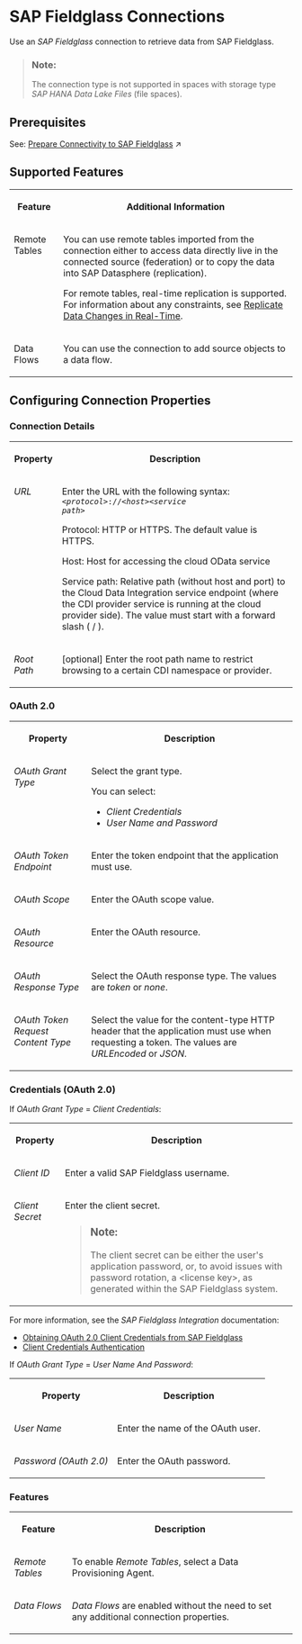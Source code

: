 <!-- loiobda94ee6c9d5403f8556af174399d221 -->

# SAP Fieldglass Connections

Use an *SAP Fieldglass* connection to retrieve data from SAP Fieldglass.

> ### Note:  
> The connection type is not supported in spaces with storage type *SAP HANA Data Lake Files* \(file spaces\).



<a name="loiobda94ee6c9d5403f8556af174399d221__section_yjk_zk5_rrb"/>

## Prerequisites

See: [Prepare Connectivity to SAP Fieldglass](https://help.sap.com/viewer/935116dd7c324355803d4b85809cec97/DEV_CURRENT/en-US/03ca23660b5d4b69960f264f5c31990e.html "To be able to successfully validate and use a connection to SAP Fieldglass for remote tables or data flows, certain preparations have to be made.") :arrow_upper_right:



<a name="loiobda94ee6c9d5403f8556af174399d221__Oracle_usage"/>

## Supported Features


<table>
<tr>
<th valign="top">

Feature

</th>
<th valign="top">

Additional Information

</th>
</tr>
<tr>
<td valign="top">

Remote Tables

</td>
<td valign="top">

You can use remote tables imported from the connection either to access data directly live in the connected source \(federation\) or to copy the data into SAP Datasphere \(replication\).

For remote tables, real-time replication is supported. For information about any constraints, see [Replicate Data Changes in Real-Time](../Data-Integration-Monitor/replicate-data-changes-in-real-time-441d327.md).

</td>
</tr>
<tr>
<td valign="top">

Data Flows

</td>
<td valign="top">

You can use the connection to add source objects to a data flow.

</td>
</tr>
</table>



<a name="loiobda94ee6c9d5403f8556af174399d221__section_nrb_hcc_x4b"/>

## Configuring Connection Properties



### Connection Details


<table>
<tr>
<th valign="top">

Property

</th>
<th valign="top">

Description

</th>
</tr>
<tr>
<td valign="top">

*URL*

</td>
<td valign="top">

Enter the URL with the following syntax: <code><i class="varname">&lt;protocol&gt;</i>://<i class="varname">&lt;host&gt;</i><i class="varname">&lt;service path&gt;</i></code> 

Protocol: HTTP or HTTPS. The default value is HTTPS.

Host: Host for accessing the cloud OData service

Service path: Relative path \(without host and port\) to the Cloud Data Integration service endpoint \(where the CDI provider service is running at the cloud provider side\). The value must start with a forward slash \( / \).

</td>
</tr>
<tr>
<td valign="top">

*Root Path*

</td>
<td valign="top">

\[optional\] Enter the root path name to restrict browsing to a certain CDI namespace or provider.

</td>
</tr>
</table>



### OAuth 2.0


<table>
<tr>
<th valign="top">

Property

</th>
<th valign="top">

Description

</th>
</tr>
<tr>
<td valign="top">

*OAuth Grant Type*

</td>
<td valign="top">

Select the grant type. 

You can select:

-   *Client Credentials*
-   *User Name and Password*



</td>
</tr>
<tr>
<td valign="top">

*OAuth Token Endpoint*

</td>
<td valign="top">

Enter the token endpoint that the application must use.

</td>
</tr>
<tr>
<td valign="top">

*OAuth Scope*

</td>
<td valign="top">

Enter the OAuth scope value.

</td>
</tr>
<tr>
<td valign="top">

*OAuth Resource*

</td>
<td valign="top">

Enter the OAuth resource.

</td>
</tr>
<tr>
<td valign="top">

*OAuth Response Type*

</td>
<td valign="top">

Select the OAuth response type. The values are *token* or *none*.

</td>
</tr>
<tr>
<td valign="top">

*OAuth Token Request Content Type*

</td>
<td valign="top">

Select the value for the content-type HTTP header that the application must use when requesting a token. The values are *URLEncoded* or *JSON*.

</td>
</tr>
</table>



### Credentials \(OAuth 2.0\)

If *OAuth Grant Type* = *Client Credentials*:


<table>
<tr>
<th valign="top">

Property

</th>
<th valign="top">

Description

</th>
</tr>
<tr>
<td valign="top">

*Client ID*

</td>
<td valign="top">

Enter a valid SAP Fieldglass username. 

</td>
</tr>
<tr>
<td valign="top">

*Client Secret*

</td>
<td valign="top">

Enter the client secret.

> ### Note:  
> The client secret can be either the user's application password, or, to avoid issues with password rotation, a <license key\>, as generated within the SAP Fieldglass system.



</td>
</tr>
</table>

For more information, see the *SAP Fieldglass Integration* documentation:

-   [Obtaining OAuth 2.0 Client Credentials from SAP Fieldglass](https://help.sap.com/docs/SAP_FIELDGLASS_INTEGRATION/a0ce6f1caba4472793e6f7a345e5ba37/2eb112386ca348cb8a7da962d25ddaef.html)
-   [Client Credentials Authentication](https://help.sap.com/docs/SAP_FIELDGLASS_INTEGRATION/d8db40690cb14f08a705f3bc5c9ecbb3/2eb112386ca348cb8a7da962d25ddaef.html#client-credentials-authentication)

If *OAuth Grant Type* = *User Name And Password*:


<table>
<tr>
<th valign="top">

Property

</th>
<th valign="top">

Description

</th>
</tr>
<tr>
<td valign="top">

*User Name*

</td>
<td valign="top">

Enter the name of the OAuth user.

</td>
</tr>
<tr>
<td valign="top">

*Password \(OAuth 2.0\)*

</td>
<td valign="top">

Enter the OAuth password.

</td>
</tr>
</table>



### Features


<table>
<tr>
<th valign="top">

Feature

</th>
<th valign="top">

Description

</th>
</tr>
<tr>
<td valign="top">

*Remote Tables*

</td>
<td valign="top">

To enable *Remote Tables*, select a Data Provisioning Agent. 

</td>
</tr>
<tr>
<td valign="top">

*Data Flows*

</td>
<td valign="top">

*Data Flows* are enabled without the need to set any additional connection properties. 

</td>
</tr>
</table>


